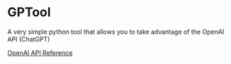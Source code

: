# GPTool
A very simple python tool that allows you to take advantage of the OpenAI API (ChatGPT)

[OpenAI API Reference](https://platform.openai.com/docs/api-reference)
